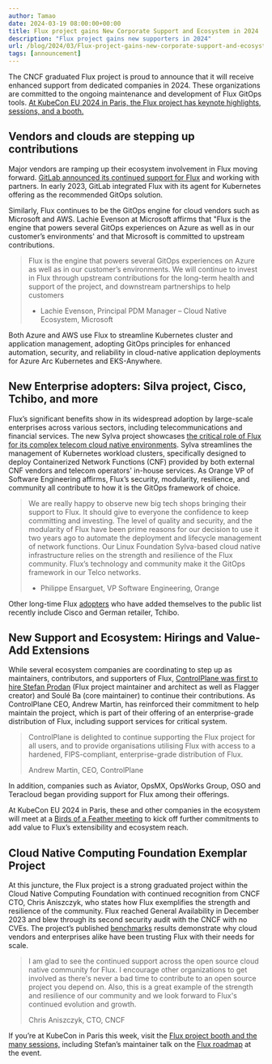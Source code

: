 ```yaml
---
author: Tamao
date: 2024-03-19 08:00:00+00:00
title: Flux project gains New Corporate Support and Ecosystem in 2024
description: "Flux project gains new supporters in 2024"
url: /blog/2024/03/Flux-project-gains-new-corporate-support-and-ecosystem-in-2024/
tags: [announcement]
---
```


The CNCF graduated Flux project is proud to announce that it will receive
enhanced support from dedicated companies in 2024.
These organizations are committed to the ongoing maintenance
and development of Flux GitOps tools.
[At KubeCon EU 2024 in Paris, the Flux project has keynote highlights, sessions, and a booth.](https://fluxcd.io/kubecon/)

## Vendors and clouds are stepping up contributions

Major vendors are ramping up their ecosystem involvement in Flux moving forward.
[GitLab announced its continued support for Flux](https://about.gitlab.com/blog/2024/03/05/the-continued-support-of-fluxcd-at-gitlab/) and working with partners.
In early 2023, GitLab integrated Flux with its agent for Kubernetes offering as the recommended GitOps solution.

Similarly, Flux continues to be the GitOps engine for cloud vendors such as Microsoft and AWS.
Lachie Evenson at Microsoft affirms that "Flux is the engine that powers several GitOps
experiences on Azure as well as in our customer’s environments' and that Microsoft
is committed to upstream contributions.

> Flux is the engine that powers several GitOps experiences on Azure
> as well as in our customer’s environments. We will continue to invest
> in Flux through upstream contributions for the long-term health and
> support of the project, and downstream partnerships to help customers
>
>-  Lachie Evenson, Principal PDM Manager – Cloud Native Ecosystem, Microsoft

Both Azure and AWS use Flux to streamline
Kubernetes cluster and application management, adopting GitOps principles
for enhanced automation, security, and reliability in cloud-native application
deployments for Azure Arc Kubernetes and EKS-Anywhere.

## New Enterprise adopters: Silva project, Cisco, Tchibo, and more

Flux’s significant benefits show in its widespread adoption by large-scale
enterprises across various sectors, including telecommunications and financial services.
The new Sylva project showcases [the critical role of Flux for its complex telecom cloud native environments](https://sylva-projects.gitlab.io/release-note/).
Sylva streamlines the management of Kubernetes workload clusters, specifically designed
to deploy Containerized Network Functions (CNF) provided by both external CNF vendors
and telecom operators' in-house services. As Orange VP of Software Engineering affirms,
Flux’s security, modularity, resilience, and community all contribute to how it is the GitOps framework of choice.

> We are really happy to observe new big tech shops bringing their support to Flux.
> It should give to everyone the confidence to keep committing and investing.
> The level of quality and security, and the modularity of Flux have been prime
> reasons for our decision to use it two years ago to automate the deployment
> and lifecycle management of network functions. Our Linux Foundation Sylva-based
> cloud native infrastructure relies on the strength and resilience of the Flux community.
> Flux’s technology and community make it the GitOps framework in our Telco networks.
>
> - Philippe Ensarguet, VP Software Engineering, Orange

Other long-time Flux [adopters](https://fluxcd.io/adopters/) who have added themselves to the public
list recently include Cisco and German retailer, Tchibo.

## New Support and Ecosystem: Hirings and Value-Add Extensions

While several ecosystem companies are coordinating to step up as maintainers,
contributors, and supporters of Flux,
[ControlPlane was first to hire Stefan Prodan](https://control-plane.io/posts/controlplane-backs-the-cncf-flux-project-by-employing-maintainers/) (Flux project maintainer and architect as well as Flagger creator)
and Soulé Ba (core maintainer) to continue their contributions.
As ControlPlane CEO, Andrew Martin, has reinforced their commitment to help maintain the project,
which is part of their offering of an enterprise-grade distribution of Flux,
including support services for critical system.

> ControlPlane is delighted to continue supporting the Flux project for all users,
> and to provide organisations utilising Flux with access to a hardened,
> FIPS-compliant, enterprise-grade distribution of Flux.
>
> Andrew Martin, CEO, ControlPlane

In addition, companies such as Aviator, OpsMX, OpsWorks Group,
OSO and Teracloud began providing support for Flux among their offerings.

At KubeCon EU 2024 in Paris, these and other companies in the ecosystem
will meet at a [Birds of a Feather meeting](https://kccnceu2024.sched.com/event/1akzm?iframe=no)
to kick off further commitments
to add value to Flux’s extensibility and ecosystem reach.

## Cloud Native Computing Foundation Exemplar Project

At this juncture, the Flux project is a strong graduated project within the
Cloud Native Computing Foundation with continued recognition from CNCF CTO,
Chris Aniszczyk, who states how Flux exemplifies the strength and resilience of the community.
Flux reached General Availability in December 2023 and blew through its
second security audit with the CNCF with no CVEs.
The project’s published [benchmarks](https://fluxcd.io/blog/2023/12/flux-v2.2.0/#benchmark-results)
results demonstrate why cloud vendors
and enterprises alike have been trusting Flux with their needs for scale.

> I am glad to see the continued support across the open source cloud native community for Flux.
> I encourage other organizations to get involved as there's never a bad time to contribute
> to an open source project you depend on. Also, this is a great example of the strength
> and resilience of our community and we look forward to Flux's continued evolution and growth.
>
> Chris Aniszczyk, CTO, CNCF

If you’re at KubeCon in Paris this week, visit the [Flux project booth and the many sessions,](https://fluxcd.io/kubecon/)
including Stefan’s maintainer talk on the [Flux roadmap](https://github.com/fluxcd/flux2/discussions/4663) at the event.

